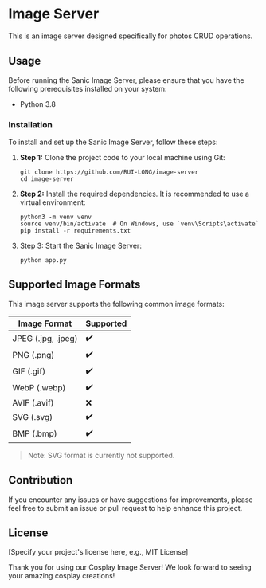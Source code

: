 # Image Server

This is an image server designed specifically for photos CRUD operations.

## Usage

Before running the Sanic Image Server, please ensure that you have the following prerequisites installed on your system:

- Python 3.8

### Installation

To install and set up the Sanic Image Server, follow these steps:

1. **Step 1:** Clone the project code to your local machine using Git:

   ```
   git clone https://github.com/RUI-LONG/image-server
   cd image-server
   ```

2. **Step 2:** Install the required dependencies. It is recommended to use a virtual environment:
    ```
    python3 -m venv venv
    source venv/bin/activate  # On Windows, use `venv\Scripts\activate`
    pip install -r requirements.txt
    ```

3. Step 3: Start the Sanic Image Server:
    ```
    python app.py
    ```

## Supported Image Formats

This image server supports the following common image formats:

| Image Format        | Supported |
| ------------        | --------- |
| JPEG (.jpg, .jpeg)  | ✔️        |
| PNG (.png)          | ✔️        |
| GIF (.gif)          | ✔️        |
| WebP (.webp)        | ✔️        |
| AVIF (.avif)        | ❌        |
| SVG (.svg)          | ✔️        |
| BMP (.bmp)          | ✔️        |

> Note: SVG format is currently not supported.

## Contribution

If you encounter any issues or have suggestions for improvements, please feel free to submit an issue or pull request to help enhance this project.

## License

[Specify your project's license here, e.g., MIT License]

Thank you for using our Cosplay Image Server! We look forward to seeing your amazing cosplay creations!
